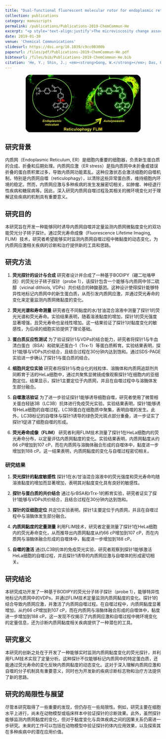 ```yaml
---
title: "Dual-functional fluorescent molecular rotor for endoplasmic reticulum microviscosity imaging during reticulophagy"
collection: publications
category: manuscripts
permalink: /publications/Publications-2019-ChemCommun-He
excerpt: "<p style='text-align:justify'>The microviscosity change associated with reticulophagy is an important component for studying endoplasmic reticulum (ER) stress disorders. Here, a BODIPY-arsenicate conjugate 1-based fluorescent molecular rotor was designed to covalently bind vicinal dithiol-containing proteins in the ER, exhibiting a bifunction of reticulophagy initiation and microviscosity evaluation. Therefore, we could quantify the local viscosity changes during reticulophagy based on the fluorescence lifetime changes of probe 1.</p><img src='/images/GA/Publications-2019-ChemCommun-He.jpg' style='width: 400px; border-radius: 20px; display: block; margin: 0 auto;'>"
date: 2019-01-30
venue: 'Chemical Communications'
slidesurl: https://doi.org/10.1039/c9cc00300b
paperurl: /files/pdf/Publications-2019-ChemCommun-He.pdf
bibtexurl: /files/bib/Publications-2019-ChemCommun-He.bib
citation: 'He, Y.; Shin, J.; <em><strong>Gong, W.</strong></em>; Das, P.; Qu, J.; Yang, Z.; Liu, W.; Kang, C.; Qu, J.; Kim, J. S. Dual-Functional Fluorescent Molecular Rotor for Endoplasmic Reticulum Microviscosity Imaging during Reticulophagy. <em>Chem. Commun.</em> <strong>2019</strong>, <em>55</em> (17), 2453&ndash;2456. https://doi.org/10.1039/C9CC00300B.'
---
```



<img src='/images/GA/Publications-2019-ChemCommun-He.jpg' style='border-radius: 20px; display: block; margin: 0 auto;'>


## 研究背景
内质网（Endoplasmic Reticulum, ER）是细胞内重要的细胞器，负责新生蛋白质的合成、折叠和后期处理。内质网应激（ER stress）是指内质网中未折叠或错误折叠的蛋白质积累过多，导致内质网功能紊乱。这种应激状态会激活细胞的自噬机制，特别是内质网自噬（reticulophagy），以清除这些异常蛋白质，维持细胞内环境的稳定。然而，内质网应激与多种疾病的发生发展密切相关，如肿瘤、神经退行性疾病和糖尿病等。因此，深入研究内质网自噬过程及其相关的微环境变化对于理解这些疾病的机制具有重要意义。

## 研究目的
本研究旨在开发一种能够同时诱导内质网自噬并定量监测内质网微黏度变化的双功能荧光分子转子探针。通过荧光寿命成像（Fluorescence Lifetime Imaging, FLIM）技术，研究者希望能够实时监测内质网自噬过程中微黏度的动态变化，为内质网应激相关疾病的诊断和治疗提供新的工具和思路。

## 研究方法
1. **荧光探针的设计与合成**
   研究者设计并合成了一种基于BODIPY（硼二吡咯甲烷）的荧光分子转子探针（probe 1），该探针包含一个能够与内质网中邻二硫醇（vicinal dithiols, VDPs）共价结合的砷酸基团。这种设计使得探针能够特异性地标记内质网中的新生蛋白质，从而引发内质网应激，并通过荧光寿命的变化来定量监测内质网微黏度的变化。

2. **荧光光谱和寿命测量**
   研究者在不同黏度的水/甘油混合溶液中测量了探针1的荧光光谱和荧光寿命。实验结果表明，随着溶液黏度的增加，探针1的荧光强度显著增强，且荧光寿命也呈线性增加。这一结果验证了探针1对黏度变化的敏感性，为后续的细胞实验提供了理论基础。

3. **蛋白质反应性测试**
   为了验证探针1与VDPs的结合能力，研究者将探针1与牛血清白蛋白（BSA）和硫氧还蛋白-1（Trx-1）等蛋白质孵育。实验结果表明，探针1能够与VDPs共价结合，且结合过程在30分钟内达到饱和。通过SDS-PAGE实验进一步确认了探针1与蛋白质的结合。

4. **细胞共定位实验**
   研究者将探针1与商业化的线粒体、溶酶体和内质网追踪剂共同孵育于活的HeLa细胞中，通过共聚焦显微镜成像观察探针1在细胞内的亚细胞定位。结果显示，探针1主要定位于内质网，并且在自噬过程中与溶酶体发生部分融合。

5. **自噬激活验证**
   为了进一步验证探针1能够诱导细胞自噬，研究者使用了微管相关蛋白轻链3B（LC3B）抗体进行免疫荧光实验。实验结果表明，探针1能够诱导HeLa细胞的自噬过程，LC3B蛋白在细胞质中聚集，表明自噬的发生。此外，LC3B标记的自噬体与探针1诱导的绿色荧光斑点部分重叠，进一步证实了探针1促进了细胞自噬的形成。

6. **荧光寿命成像（FLIM）**
   研究者利用FLIM技术测量了探针1在HeLa细胞内的荧光寿命分布，以定量评估内质网黏度的变化。实验结果表明，内质网黏度从约66 cP增加到107 cP，而在内质网与溶酶体融合形成的自噬体中，黏度进一步增加到188 cP。这一结果表明，内质网黏度的变化与自噬过程密切相关。

### 研究结果
1. **荧光探针的黏度敏感性**
   探针1在水/甘油混合溶液中的荧光强度和荧光寿命均随溶液黏度的增加而显著增加，表明其对黏度变化具有良好的敏感性。

2. **探针与蛋白质的共价结合**
   通过与rBSA和rTrx-1的孵育实验，研究者证实了探针1能够与VDPs共价结合，且结合过程在30分钟内达到饱和。

3. **探针的亚细胞定位**
   共定位实验表明，探针1主要定位于内质网，并且在自噬过程中与溶酶体发生部分融合。

4. **内质网黏度的定量测量**
   利用FLIM技术，研究者定量测量了探针1在HeLa细胞内的荧光寿命变化，从而推导出内质网黏度从约66 cP增加到107 cP，而在内质网与溶酶体融合形成的自噬体中，黏度进一步增加到188 cP。

5. **自噬的激活**
   通过LC3B抗体的免疫荧光实验，研究者观察到探针1能够激活HeLa细胞的自噬过程，并且探针1诱导的内质网应激与自噬体的形成密切相关。

## 研究结论
本研究成功开发了一种基于BODIPY的荧光分子转子探针（probe 1），能够特异性地标记内质网中的VDPs，并通过FLIM技术定量监测内质网黏度的变化。探针1的结合导致内质网应激，并激活了内质网自噬过程。在自噬过程中，内质网黏度显著增加，从约66 cP增加到107 cP，而在内质网与溶酶体融合形成的自噬体中，黏度进一步增加到188 cP。这一发现不仅揭示了内质网应激和自噬过程中微环境变化的定量信息，还为诊断内质网黏度相关疾病提供了一种潜在的工具。

## 研究意义
本研究的创新之处在于开发了一种能够实时监测内质网黏度变化的荧光探针，并利用FLIM技术实现了定量分析。这种探针不仅能够标记内质网中的特定蛋白质，还能通过荧光寿命的变化反映内质网黏度的动态变化。这对于深入理解内质网应激和自噬的分子机制具有重要意义，同时也为开发新的疾病诊断标志物和治疗方法提供了新的思路。

## 研究的局限性与展望
尽管本研究取得了一些重要的发现，但仍存在一些局限性。例如，研究主要在细胞水平上进行，尚未在动物模型或临床样本中验证探针的诊断效果。此外，虽然探针能够监测内质网黏度的变化，但对于黏度变化与具体疾病之间的因果关系仍需进一步研究。未来的工作可以包括在动物模型中验证探针的体内应用效果，以及探索其在多种疾病中的潜在应用价值。
